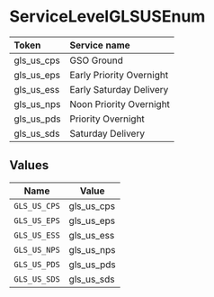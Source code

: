 # ServiceLevelGLSUSEnum

|Token | Service name|
|:---|:---|
| gls_us_cps | GSO Ground|
| gls_us_eps | Early Priority Overnight|
| gls_us_ess | Early Saturday Delivery|
| gls_us_nps | Noon Priority Overnight|
| gls_us_pds | Priority Overnight|
| gls_us_sds | Saturday Delivery|



## Values

| Name         | Value        |
| ------------ | ------------ |
| `GLS_US_CPS` | gls_us_cps   |
| `GLS_US_EPS` | gls_us_eps   |
| `GLS_US_ESS` | gls_us_ess   |
| `GLS_US_NPS` | gls_us_nps   |
| `GLS_US_PDS` | gls_us_pds   |
| `GLS_US_SDS` | gls_us_sds   |